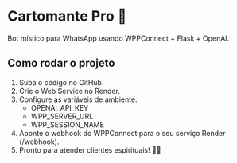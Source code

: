 # Cartomante Pro 🔮
Bot místico para WhatsApp usando WPPConnect + Flask + OpenAI.

## Como rodar o projeto
1. Suba o código no GitHub.
2. Crie o Web Service no Render.
3. Configure as variáveis de ambiente:
   - OPENAI_API_KEY
   - WPP_SERVER_URL
   - WPP_SESSION_NAME
4. Aponte o webhook do WPPConnect para o seu serviço Render (/webhook).
5. Pronto para atender clientes espirituais! 🔮✨
